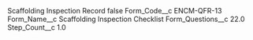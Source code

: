 <?xml version="1.0" encoding="UTF-8"?>
<CustomMetadata xmlns="http://soap.sforce.com/2006/04/metadata" xmlns:xsi="http://www.w3.org/2001/XMLSchema-instance" xmlns:xsd="http://www.w3.org/2001/XMLSchema">
    <label>Scaffolding Inspection Record</label>
    <protected>false</protected>
    <values>
        <field>Form_Code__c</field>
        <value xsi:type="xsd:string">ENCM-QFR-13</value>
    </values>
    <values>
        <field>Form_Name__c</field>
        <value xsi:type="xsd:string">Scaffolding Inspection Checklist</value>
    </values>
    <values>
        <field>Form_Questions__c</field>
        <value xsi:type="xsd:double">22.0</value>
    </values>
    <values>
        <field>Step_Count__c</field>
        <value xsi:type="xsd:double">1.0</value>
    </values>
</CustomMetadata>
